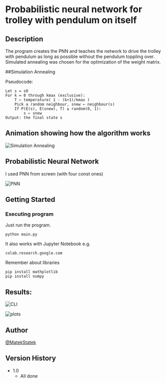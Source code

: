 # Probabilistic neural network for trolley with pendulum on itself

## Description

The program creates the PNN and teaches the network to drive the trolley with pendulum as long as possible without the pendulum toppling over. Simulated annealing was chosen for the optimization of the weight matrix.

##Simulation Annealing

Pseudocode:
```
Let s = s0
For k = 0 through kmax (exclusive):
	T ← temperature( 1 - (k+1)/kmax )
	Pick a random neighbour, snew ← neighbour(s)
	If P(E(s), E(snew), T) ≥ random(0, 1):
		s ← snew
Output: the final state s
```

## Animation showing how the algorithm works

![Simulation Annealing](https://upload.wikimedia.org/wikipedia/commons/d/d5/Hill_Climbing_with_Simulated_Annealing.gif)


## Probabilistic Neural Network

I used PNN from screen (with four const ones)

![PNN](https://gcdnb.pbrd.co/images/WC49nmW1VC67.png?o=1)


## Getting Started

### Executing program

Just run the program. 
```
python main.py
```
It also works with Jupyter Notebook e.g.
```
colab.research.google.com
```

Remember about libraries
```
pip install mathplotlib
pip install numpy
```

## Results:
![CLI](https://ibb.co/vJHRYHT)

![plots](https://ibb.co/x21hkN8)

## Author

[@MatekStatek](https://twitter.com/matekstatek)

## Version History

* 1.0
    * All done

